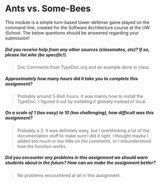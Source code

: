 # Ants vs. Some-Bees

This module is a simple turn-based tower-defense game played on the command-line, created for the Software Architecture course at the UW iSchool.  The below questions should be answered regarding your submission!  

##### Did you receive help from any other sources (classmates, etc)? If so, please list who (be specific!). #####
> Doc Comments from TypeDoc.org and an example done in class.


##### Approximately how many hours did it take you to complete this assignment? #####
> Probably around 5-6ish hours. It was mainly how to install the TypeDoc. I figured it out by installing it globally instead of local.


##### On a scale of 1 (too easy) to 10 (too challenging), how difficult was this assignment? #####
> Probably a 2. It was definitely easy, but I overthinking a lot of the documentation stuff to make sure I did it right. I thought maybe I added too much or too little on the comments, or I misunderstood how the function works.


##### Did you encounter any problems in this assignment we should warn students about in the future? How can we make the assignment better? #####
> No problems encountered at all in this assignment.
